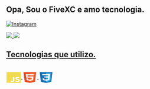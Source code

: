 ## Opa, Sou o FiveXC e amo tecnologia.
[![Instagram](https://img.shields.io/badge/Instagram-E4405F?style=for-the-badge&logo=instagram&logoColor=white)](https://www.instagram.com/pereiracavalcante04/?next=%2F)

<div style="display: inline_block">
  <a href="https://github.com/FiveXC">
<img height="200em"src="https://github-readme-stats.vercel.app/api?username=FiveXC&show_icons=true&theme=dark&include_all_commits=true&count_private=true"/>
<img height="1200em" src="https://github-readme-stats.vercel.app/api/top-langs/?username=FiveXC&layout=compact&langs_count=7&theme=dark"/>
</div>
  
## Tecnologias que utilizo.
<div style="display: inline_block">
 <br>
 <img align="center" alt="Rafa-Js" height="30" width="40" src="https://raw.githubusercontent.com/devicons/devicon/master/icons/javascript/javascript-plain.svg">
 <img align="center" alt="Rafa-HTML" height="30" width="40" src="https://raw.githubusercontent.com/devicons/devicon/master/icons/html5/html5-original.svg">
 <img align="center" alt="Rafa-CSS" height="30" width="40" src="https://raw.githubusercontent.com/devicons/devicon/master/icons/css3/css3-original.svg">
</div>
